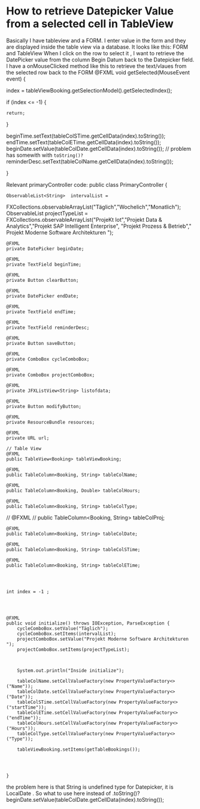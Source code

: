 
# How to retrieve Datepicker Value from a selected cell in TableView

Basically I have tableview and a FORM. I enter value in the form and they are displayed inside the table view via a database. It looks like this:  FORM and TableView
When I click on the row to select it , I want to retrieve the DatePicker value from the column Begin Datum back to the Datepicker field.
I have a onMouseClicked method like this to retrieve the text/vlaues from the selected row back to the FORM
@FXML
void getSelected(MouseEvent event) {

index = tableViewBooking.getSelectionModel().getSelectedIndex();

if (index <= -1) {
    
    return;
}

beginTime.setText(tableColSTime.getCellData(index).toString());
endTime.setText(tableColETime.getCellData(index).toString());
beginDate.setValue(tableColDate.getCellData(index).toString()); // problem has somewith with `toString()?`
reminderDesc.setText(tableColName.getCellData(index).toString());


}

Relevant primaryController code:
public class PrimaryController {
    
    ObservableList<String>  intervalList = 

FXCollections.observableArrayList("Täglich","Wochelich","Monatlich");
        ObservableList<String>  projectTypeList = FXCollections.observableArrayList("ProjeKt Iot","Projekt Data & Analytics","Projekt SAP Intelligent Enterprise",
                "Projekt Prozess & Betrieb"," Projekt Moderne Software Architekturen ");
        
   

    @FXML
    private DatePicker beginDate;

    @FXML
    private TextField beginTime;

    @FXML
    private Button clearButton;
    
    @FXML
    private DatePicker endDate;

    @FXML
    private TextField endTime;
    
    @FXML
    private TextField reminderDesc;

    @FXML
    private Button saveButton;
    
    @FXML
    private ComboBox cycleComboBox;
    
    @FXML
    private ComboBox projectComboBox;
    
    @FXML
    private JFXListView<String> listofdata;
    
    @FXML
    private Button modifyButton;
    
    @FXML
    private ResourceBundle resources;

    @FXML
    private URL url;
    
    // Table View
    @FXML
    public TableView<Booking> tableViewBooking;
    
    @FXML
    public TableColumn<Booking, String> tableColName;
    
    @FXML
    public TableColumn<Booking, Double> tableColHours;
    
    @FXML
    public TableColumn<Booking, String> tableColType;
    
//    @FXML
//    public TableColumn<Booking, String> tableColProj;
    
    @FXML
    public TableColumn<Booking, String> tableColDate;
    
    @FXML
    public TableColumn<Booking, String> tableColSTime;
    
    @FXML
    public TableColumn<Booking, String> tableColETime;
    
    
    
    
    int index = -1 ;
    

    
    
    @FXML
    public void initialize() throws IOException, ParseException {
        cycleComboBox.setValue("Täglich");
        cycleComboBox.setItems(intervalList);
        projectComboBox.setValue("Projekt Moderne Software Architekturen ");
        projectComboBox.setItems(projectTypeList);

       
        
        System.out.println("Inside initialize");
        
        tableColName.setCellValueFactory(new PropertyValueFactory<>("Name"));
        tableColDate.setCellValueFactory(new PropertyValueFactory<>("Date"));
        tableColSTime.setCellValueFactory(new PropertyValueFactory<>("startTime"));
        tableColETime.setCellValueFactory(new PropertyValueFactory<>("endTime"));
        tableColHours.setCellValueFactory(new PropertyValueFactory<>("Hours"));
        tableColType.setCellValueFactory(new PropertyValueFactory<>("Type"));

        tableViewBooking.setItems(getTableBookings());
        
      
        
        
    }

the problem here is that String is undefined type for Datepicker, it is LocalDate . So what to use here instead of .toString()?
beginDate.setValue(tableColDate.getCellData(index).toString());


        